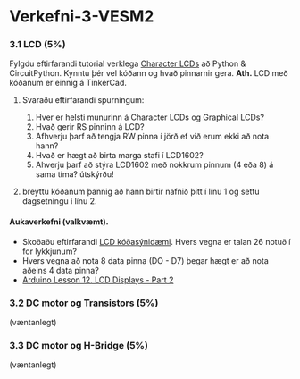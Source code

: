 # Verkefni-3-VESM2
 ### 3.1 LCD (5%)
Fylgdu eftirfarandi tutorial verklega [Character LCDs](https://learn.adafruit.com/character-lcds/overview) að Python & CircuitPython. Kynntu þér vel kóðann og hvað pinnarnir gera.
**Ath.** LCD með kóðanum er einnig á TinkerCad.

1. Svaraðu eftirfarandi spurningum:

   1. Hver er helsti munurinn á Character LCDs og Graphical LCDs?
   1. Hvað gerir RS pinninn á LCD?
   1. Afhverju þarf að tengja RW pinna í jörð ef við erum ekki að nota hann? 
   1. Hvað er hægt að birta marga stafi í LCD1602?
   1. Ahverju þarf að stýra LCD1602 með nokkrum pinnum (4 eða 8) á sama tíma? útskýrðu!

1. breyttu kóðanum þannig að hann birtir nafnið þitt í línu 1 og settu dagsetningu í línu 2.


#### Aukaverkefni (valkvæmt).
* Skoðaðu eftirfarandi [LCD kóðasýnidæmi](https://github.com/GunnarThorunnarson/VESM2VT05BU/blob/master/PowerSupplyLearningKitforUNO/Lesson%209%20LCD1602/code/LCD1602/LCD1602.ino). Hvers vegna er talan 26 notuð í for lykkjunum?
* Hvers vegna að nota 8 data pinna (DO - D7) þegar hægt er að nota aðeins 4 data pinna? 
* [Arduino Lesson 12. LCD Displays - Part 2](https://learn.adafruit.com/adafruit-arduino-lesson-12-lcd-displays-part-2)


### 3.2 DC motor og Transistors (5%)
(væntanlegt)

### 3.3 DC motor og H-Bridge (5%)
(væntanlegt)
